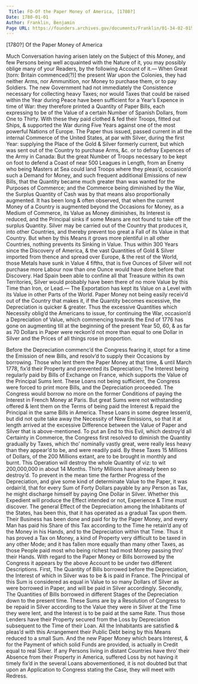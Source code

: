 ```yaml
---
 Title: FO-Of the Paper Money of America, [1780?]
Date: 1780-01-01
Author: Franklin, Benjamin
Page URL: https://founders.archives.gov/documents/Franklin/01-34-02-0156
---
```



  [1780?]
  Of the Paper Money of America

Much Conversation having arisen lately on the Subject of this Money, and few Persons being well acquainted with the Nature of it, you may possibly oblige many of your Readers, by the following Account of it.—
When Great [torn: Britain commenced(?)] the present War upon the Colonies, they had neither Arms, nor Ammunition, nor Money to purchase them, or to pay Soldiers. The new Government had not immediately the Consistence necessary for collecting heavy Taxes; nor would Taxes that could be raised within the Year during Peace have been sufficient for a Year’s Expence in time of War: they therefore printed a Quantity of Paper Bills, each expressing to be of the Value of a certain Number of Spanish Dollars, from One to Thirty. With these they paid clothed & fed their Troops, fitted out Ships, & supported the War during Five Years against one of the most powerful Nations of Europe.
The Paper thus issued, passed current in all the internal Commerce of the United States, at par with Silver, during the first Year: supplying the Place of the Gold & Silver formerly current, but which was sent out of the Country to purchase Arms, &c. or to defray Expences of the Army in Canada: But the great Number of Troops necessary to be kept on foot to defend a Coast of near 500 Leagues in Length, from an Enemy who being Masters at Sea could land Troops where they pleas’d, occasion’d such a Demand for Money, and such frequent additional Emissions of new Bills, that the Quantity became much greater than was wanted for the Purposes of Commerce; and the Commerce being diminished by the War, the Surplus Quantity of Cash was by that means also proportionally augmented.
It has been long & often observed, that when the current Money of a Country is augmented beyond the Occasions for Money, as a Medium of Commerce, its Value as Money diminishes, its Interest is reduced, and the Principal sinks if some Means are not found to take off the surplus Quantity. Silver may be carried out of the Country that produces it, into other Countries, and thereby prevent too great a Fall of its Value in that Country. But when by this Means it grows more plentiful in all other Countries, nothing prevents its Sinking in Value. Thus within 300 Years since the Discovery of America, & the vast Quantities of Gold & Silver imported from thence and spread over Europe, & the rest of the World, those Metals have sunk in Value 4 fifths, that is five Ounces of Silver will not purchase more Labour now than one Ounce would have done before that Discovery.
Had Spain been able to confine all that Treasure within its own Territories, Silver would probably have been there of no more Value by this Time than Iron, or Lead.— The Exportation has kept its Value on a Level with its Value in other Parts of the World.
Paper Money not being easily receiv’d out of the Country that makes it, if the Quantity becomes excessive, the Depreciation is quicker & greater.
Thus the excessive Quantities which Necessity oblig’d the Americans to issue, for continuing the War, occasion’d a Depreciation of Value, which commencing towards the End of 1776 has gone on augmenting till at the beginning of the present Year 50, 60, & as far as 70 Dollars in Paper were reckon’d not more than equal to one Dollar in Silver and the Prices of all things rose in proportion.

Before the Depreciation commenc’d the Congress fearing it, stopt for a time the Emission of new Bills, and resolv’d to supply their Occasions by borrowing. Those who lent them the Paper Money at that time, & until March 1778, fix’d their Property and prevented its Depreciation; The Interest being regularly paid by Bills of Exchange on France, which supports the Value of the Principal Sums lent.
These Loans not being sufficient, the Congress were forced to print more Bills, and the Depreciation proceeded. The Congress would borrow no more on the former Conditions of paying the Interest in French Money at Paris. But great Sums were not withstanding offered & lent them on the Terms of being paid the Interest & repaid the Principal in the same Bills in America. These Loans in some degree lessen’d, but did not quite take away the Necessity of New Emissions, so that it at length arrived at the excessive Difference between the Value of Paper and Silver that is above-mentioned.
To put an End to this Evil, which destroy’d all Certainty in Commerce, the Congress first resolved to diminish the Quantity gradually by Taxes, which tho’ nominally vastly great, were really less heavy than they appear’d to be, and were readily paid. By these Taxes 15 Millions of Dollars, of the 200 Millions extant, are to be brought in monthly and burnt. This Operation will destroy the whole Quantity of viz: to wit 200,000,000 in about 14 Months. Thirty Millions have already been so destroy’d.
To prevent in the mean time the farther Progress of the Depreciation, and give some kind of determinate Value to the Paper, it was ordain’d, that for every Sum of Forty Dollars payable by any Person as Tax, he might discharge himself by paying One Dollar in Silver. Whether this Expedient will produce the Effect intended or not, Experience & Time must discover.
The general Effect of the Depreciation among the Inhabitants of the States, has been this, that it has operated as a gradual Tax upon them. Their Business has been done and paid for by the Paper Money, and every Man has paid his Share of this Tax according to the Time he retain’d any of the Money in his Hands, and to the Depreciation within that Time. Thus it has proved a Tax on Money, a kind of Property very difficult to be taxed in any other Mode; and it has fallen more equally than many other Taxes, as those People paid most who being richest had most Money passing thro’ their Hands.
With regard to the Paper Money or Bills borrowed by the Congress it appears by the above Account to be under two different Descriptions.
First, The Quantity of Bills borrowed before the Depreciation, the Interest of which in Silver was to be & is paid in France. The Principal of this Sum is considered as equal in Value to so many Dollars of Silver as were borrowed in Paper, and will be paid in Silver accordingly.
Secondly, The Quantities of Bills borrowed in different Stages of the Depreciation down to the present time. These Sums are by a Resolution of Congress to be repaid in Silver according to the Value they were in Silver at the Time they were lent, and the Interest is to be paid at the same Rate. Thus those Lenders have their Property secured from the Loss by Depreciation subsequent to the Time of their Loan.
All the Inhabitants are satisfied & pleas’d with this Arrangement their Public Debt being by this Means reduced to a small Sum. And the new Paper Money which bears Interest, & for the Payment of which solid Funds are provided, is actually in Credit equal to real Silver.
If any Persons living in distant Countries have thro’ their Absence from their Property in America, suffered Loss by not having it timely fix’d in the several Loans abovementioned, it is not doubted but that upon an Application to Congress stating the Case, they will meet with Redress.

